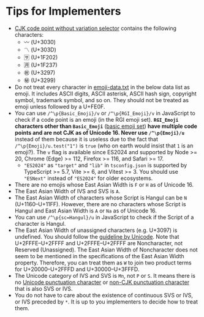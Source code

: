 # Tips for Implementers

- [CJK code point without variation selector](./specification.md#cjk-code-point-without-variation-selector) contains the following characters:
  - 〰 (U+3030)
  - 〽 (U+303D)
  - 🈂 (U+1F202)
  - 🈷 (U+1F237)
  - ㊗ (U+3297)
  - ㊙ (U+3299)
- Do not treat every character in [emoji-data.txt](https://www.unicode.org/Public/UCD/latest/ucd/emoji/emoji-data.txt) in the below data list as emoji. It includes ASCII digits, ASCII asterisk, ASCII hash sign, copyright symbol, trademark symbol, and so on. They should not be treated as emoji unless followed by a U+FE0F.
- You can use `/^\p{Basic_Emoji}/v` or `/^\p{RGI_Emoji}/v` in JavaScript to check if a code point is an emoji (in the RGI emoji set). __`RGI_Emoji` characters other than `Basic_Emoji`__ ([basic emoji set](https://www.unicode.org/reports/tr51/#def_basic_emoji_set)) __have multiple code points and are not CJK as of Unicode 16. Never use `/^\p{Emoji}/u`__ instead of them because it is useless due to the fact that `/^\p{Emoji}/u.test("1")` is `true` (who on earth would insist that `1` is an emoji?). The `v` flag is available since ES2024 and supported by Node >= 20, Chrome (Edge) >= 112, Firefox >= 116, and Safari >= 17.
  - `"ES2024"` as `"target"` and `"lib"` in `tsconfig.json` is supported by TypeScript >= 5.7, Vite >= 6, and Vitest >= 3. You should use `"ESNext"` instead of `"ES2024"` for older ecosystems.
- There are no emojis whose East Asian Width is `F` or `H` as of Unicode 16.
- The East Asian Width of IVS and SVS is `A`.
- The East Asian Width of characters whose Script is Hangul can be `N` (U+1160–U+11FF). However, there are no characters whose Script is Hangul and East Asian Width is `A` or `Na` as of Unicode 16.
- You can use `/^\p{sc=Hangul}/u` in JavaScript to check if the Script of a character is Hangul.
- The East Asian Width of unassigned characters (e.g. U+3097) is undefined. You should follow the [guideline by Unicode](https://www.unicode.org/reports/tr11/#Unassigned). Note that U+2FFFE–U+2FFFF and U+2FFFE–U+2FFFF are Noncharacter, not Reserved (Unassigned). The East Asian Width of Noncharacter does not seem to be mentioned in the specifications of the East Asian Width property. Therefore, you can treat them as `W` to join two product terms for U+20000–U+2FFFD and U+30000–U+3FFFD.
- The Unicode category of IVS and SVS is `Mn`, not `P` or `S`. It means there is no [Unicode punctuation character](https://spec.commonmark.org/0.31.2/#unicode-punctuation-character) or [non-CJK punctuation character](#non-cjk-punctuation-character) that is also SVS or IVS.
- You do not have to care about the existence of continuous SVS or IVS, or IVS preceded by `*`. It is up to you implementers to decide how to treat them.
